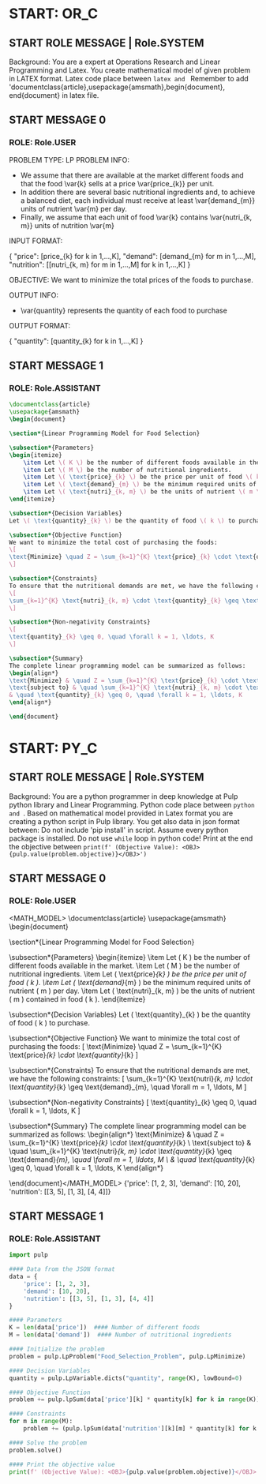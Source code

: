 # START: OR_C 
## START ROLE MESSAGE | Role.SYSTEM 
Background: You are a expert at Operations Research and Linear Programming and Latex. You create mathematical model of given problem in LATEX format. Latex code place between ```latex and ``` Remember to add 'documentclass{article},usepackage{amsmath},begin{document}, end{document} in latex file. 
## START MESSAGE 0 
### ROLE: Role.USER
<DESCRIPTION>
PROBLEM TYPE: LP
PROBLEM INFO:

- We assume that there are available at the market different foods and that the food \var{k} sells at a price \var{price_{k}} per unit. 
- In addition there are several basic nutritional ingredients and, to achieve a balanced diet, each individual must receive at least \var{demand_{m}} units of nutrient \var{m} per day. 
- Finally, we assume that each unit of food \var{k} contains \var{nutri_{k, m}} units of nutrition \var{m}

INPUT FORMAT:

{
	"price": [price_{k} for k in 1,...,K],
	"demand": [demand_{m} for m in 1,...,M],
	"nutrition": [[nutri_{k, m} for m in 1,...,M] for k in 1,...,K]
}


OBJECTIVE: We want to minimize the total prices of the foods to purchase.

OUTPUT INFO:

- \var{quantity} represents the quantity of each food to purchase

OUTPUT FORMAT:

{
	"quantity": [quantity_{k} for k in 1,...,K]
}
</DESCRIPTION>


## START MESSAGE 1 
### ROLE: Role.ASSISTANT
```latex
\documentclass{article}
\usepackage{amsmath}
\begin{document}

\section*{Linear Programming Model for Food Selection}

\subsection*{Parameters}
\begin{itemize}
    \item Let \( K \) be the number of different foods available in the market.
    \item Let \( M \) be the number of nutritional ingredients.
    \item Let \( \text{price}_{k} \) be the price per unit of food \( k \).
    \item Let \( \text{demand}_{m} \) be the minimum required units of nutrient \( m \) per day.
    \item Let \( \text{nutri}_{k, m} \) be the units of nutrient \( m \) contained in food \( k \).
\end{itemize}

\subsection*{Decision Variables}
Let \( \text{quantity}_{k} \) be the quantity of food \( k \) to purchase.

\subsection*{Objective Function}
We want to minimize the total cost of purchasing the foods:
\[
\text{Minimize} \quad Z = \sum_{k=1}^{K} \text{price}_{k} \cdot \text{quantity}_{k}
\]

\subsection*{Constraints}
To ensure that the nutritional demands are met, we have the following constraints:
\[
\sum_{k=1}^{K} \text{nutri}_{k, m} \cdot \text{quantity}_{k} \geq \text{demand}_{m}, \quad \forall m = 1, \ldots, M
\]

\subsection*{Non-negativity Constraints}
\[
\text{quantity}_{k} \geq 0, \quad \forall k = 1, \ldots, K
\]

\subsection*{Summary}
The complete linear programming model can be summarized as follows:
\begin{align*}
\text{Minimize} & \quad Z = \sum_{k=1}^{K} \text{price}_{k} \cdot \text{quantity}_{k} \\
\text{subject to} & \quad \sum_{k=1}^{K} \text{nutri}_{k, m} \cdot \text{quantity}_{k} \geq \text{demand}_{m}, \quad \forall m = 1, \ldots, M \\
& \quad \text{quantity}_{k} \geq 0, \quad \forall k = 1, \ldots, K
\end{align*}

\end{document}
```

# START: PY_C 
## START ROLE MESSAGE | Role.SYSTEM 
Background: You are a python programmer in deep knowledge at Pulp python library and Linear Programming. Python code place between ```python and ```. Based on mathematical model provided in Latex format you are creating a python script in Pulp library. You get also data in json format between: <DATA></DATA> Do not include 'pip install' in script. Assume every python package is installed. Do not use `while` loop in python code! Print at the end the objective between <OBJ></OBJ> `print(f' (Objective Value): <OBJ>{pulp.value(problem.objective)}</OBJ>')` 
## START MESSAGE 0 
### ROLE: Role.USER
<MATH_MODEL>
\documentclass{article}
\usepackage{amsmath}
\begin{document}

\section*{Linear Programming Model for Food Selection}

\subsection*{Parameters}
\begin{itemize}
    \item Let \( K \) be the number of different foods available in the market.
    \item Let \( M \) be the number of nutritional ingredients.
    \item Let \( \text{price}_{k} \) be the price per unit of food \( k \).
    \item Let \( \text{demand}_{m} \) be the minimum required units of nutrient \( m \) per day.
    \item Let \( \text{nutri}_{k, m} \) be the units of nutrient \( m \) contained in food \( k \).
\end{itemize}

\subsection*{Decision Variables}
Let \( \text{quantity}_{k} \) be the quantity of food \( k \) to purchase.

\subsection*{Objective Function}
We want to minimize the total cost of purchasing the foods:
\[
\text{Minimize} \quad Z = \sum_{k=1}^{K} \text{price}_{k} \cdot \text{quantity}_{k}
\]

\subsection*{Constraints}
To ensure that the nutritional demands are met, we have the following constraints:
\[
\sum_{k=1}^{K} \text{nutri}_{k, m} \cdot \text{quantity}_{k} \geq \text{demand}_{m}, \quad \forall m = 1, \ldots, M
\]

\subsection*{Non-negativity Constraints}
\[
\text{quantity}_{k} \geq 0, \quad \forall k = 1, \ldots, K
\]

\subsection*{Summary}
The complete linear programming model can be summarized as follows:
\begin{align*}
\text{Minimize} & \quad Z = \sum_{k=1}^{K} \text{price}_{k} \cdot \text{quantity}_{k} \\
\text{subject to} & \quad \sum_{k=1}^{K} \text{nutri}_{k, m} \cdot \text{quantity}_{k} \geq \text{demand}_{m}, \quad \forall m = 1, \ldots, M \\
& \quad \text{quantity}_{k} \geq 0, \quad \forall k = 1, \ldots, K
\end{align*}

\end{document}</MATH_MODEL>
<DATA>
{'price': [1, 2, 3], 'demand': [10, 20], 'nutrition': [[3, 5], [1, 3], [4, 4]]}</DATA>


## START MESSAGE 1 
### ROLE: Role.ASSISTANT
```python
import pulp

#### Data from the JSON format
data = {
    'price': [1, 2, 3],
    'demand': [10, 20],
    'nutrition': [[3, 5], [1, 3], [4, 4]]
}

#### Parameters
K = len(data['price'])  #### Number of different foods
M = len(data['demand'])  #### Number of nutritional ingredients

#### Initialize the problem
problem = pulp.LpProblem("Food_Selection_Problem", pulp.LpMinimize)

#### Decision Variables
quantity = pulp.LpVariable.dicts("quantity", range(K), lowBound=0)

#### Objective Function
problem += pulp.lpSum(data['price'][k] * quantity[k] for k in range(K)), "Total_Cost"

#### Constraints
for m in range(M):
    problem += (pulp.lpSum(data['nutrition'][k][m] * quantity[k] for k in range(K)) >= data['demand'][m], f"Nutrient_Requirement_{m}")

#### Solve the problem
problem.solve()

#### Print the objective value
print(f' (Objective Value): <OBJ>{pulp.value(problem.objective)}</OBJ>')
```

